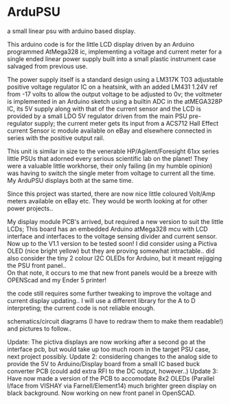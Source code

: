# ArduPSU
a small linear psu with arduino based display.

This arduino code is for the little LCD display driven by an Arduino programmed AtMega328 ic, implementing a voltage and current meter for a single ended linear power supply built into a small plastic instrument case salvaged from previous use.

The power supply itself is a standard design using a LM317K TO3 adjustable positive voltage regulator IC on a heatsink, with an added LM431 1.24V ref from -17 volts to allow the output voltage to be adjusted to 0v; the voltmeter is implemented in an Arduino sketch using a builtin ADC in the atMEGA328P IC, its 5V supply along with that of the current sensor and the LCD is provided by a small LDO 5V regulator driven from the main PSU pre-regulator supply; the current meter gets its input from a ACS712 Hall Effect current Sensor ic module available on eBay and elsewhere connected in series with the positive output rail.

This unit is similar in size to the venerable HP/Agilent/Foresight 61xx series little PSUs that adorned every serious scientific lab on the planet! They were a valuable little workhorse, their only failing (in my humble opinion) was having to switch the single meter from voltage to current all the time. My ArduPSU displays both at the same time.

Since this project was started, there are now nice little coloured Volt/Amp meters available on eBay etc. They would be worth looking at for other power projects..

My display module PCB's arrived, but required a new version to suit the little LCDs; This board has an embedded Arduino atMega328 mcu with LCD interface and interfaces to the voltage sensing divider and current sensor. Now up to the V1.1 version to be tested soon! I did consider using a Pictiva OLED (nice bright yellow) but they are proving somewhat intractable.. did also consider the tiny 2 colour I2C OLEDs for Arduino, but it meant rejigging the PSU front panel..  
On that note, it occurs to me that new front panels would be a breeze with OPENScad and my Ender 5 printer! 

the code still requires some further tweaking to improve the voltage and current display updating.. I will use a different library for the A to D interpreting; the current code is not reliable enough.  

schematics/circuit diagrams (I have to redraw them to make them readable!) and pictures to follow..

Update:
The pictiva displays are now working after a second go at the interface pcb, but would take up too much room in the target PSU case, next project possibly. 
Update 2:
considering changes to the analog side to provide the 5V to Arduino/Display board from a small IC based buck converter PCB (could add extra RFI to the DC output, however..)
Update 3:
Have now made a version of the PCB to accomodate 8x2 OLEDs (Parallel I/face from VISHAY via Farnell/Element14) much brighter green display on black background. Now working on new front panel in OpenSCAD.

